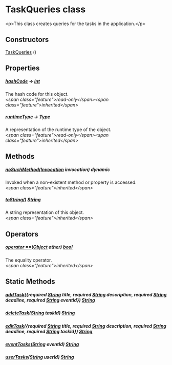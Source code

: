 


# TaskQueries class









\<p\>This class creates queries for the tasks in the application.\</p\>




## Constructors

[TaskQueries](../utils_task_queries/TaskQueries/TaskQueries.md) ()

   


## Properties

##### [hashCode](https:api.flutter.dev/flutter/dart-core/Object/hashCode.html) &#8594; [int](https:api.flutter.dev/flutter/dart-core/int-class.html)



The hash code for this object.  
_\<span class="feature"\>read-only\</span\>\<span class="feature"\>inherited\</span\>_



##### [runtimeType](https:api.flutter.dev/flutter/dart-core/Object/runtimeType.html) &#8594; [Type](https:api.flutter.dev/flutter/dart-core/Type-class.html)



A representation of the runtime type of the object.  
_\<span class="feature"\>read-only\</span\>\<span class="feature"\>inherited\</span\>_





## Methods

##### [noSuchMethod](https:api.flutter.dev/flutter/dart-core/Object/noSuchMethod.html)([Invocation](https:api.flutter.dev/flutter/dart-core/Invocation-class.html) invocation) dynamic



Invoked when a non-existent method or property is accessed.  
_\<span class="feature"\>inherited\</span\>_



##### [toString](https:api.flutter.dev/flutter/dart-core/Object/toString.html)() [String](https:api.flutter.dev/flutter/dart-core/String-class.html)



A string representation of this object.  
_\<span class="feature"\>inherited\</span\>_





## Operators

##### [operator ==](https:api.flutter.dev/flutter/dart-core/Object/operator_equals.html)([Object](https:api.flutter.dev/flutter/dart-core/Object-class.html) other) [bool](https:api.flutter.dev/flutter/dart-core/bool-class.html)



The equality operator.  
_\<span class="feature"\>inherited\</span\>_







## Static Methods

##### [addTask](../utils_task_queries/TaskQueries/addTask.md)(\{required [String](https:api.flutter.dev/flutter/dart-core/String-class.html) title, required [String](https:api.flutter.dev/flutter/dart-core/String-class.html) description, required [String](https:api.flutter.dev/flutter/dart-core/String-class.html) deadline, required [String](https:api.flutter.dev/flutter/dart-core/String-class.html) eventId\}) [String](https:api.flutter.dev/flutter/dart-core/String-class.html)



  




##### [deleteTask](../utils_task_queries/TaskQueries/deleteTask.md)([String](https:api.flutter.dev/flutter/dart-core/String-class.html) taskId) [String](https:api.flutter.dev/flutter/dart-core/String-class.html)



  




##### [editTask](../utils_task_queries/TaskQueries/editTask.md)(\{required [String](https:api.flutter.dev/flutter/dart-core/String-class.html) title, required [String](https:api.flutter.dev/flutter/dart-core/String-class.html) description, required [String](https:api.flutter.dev/flutter/dart-core/String-class.html) deadline, required [String](https:api.flutter.dev/flutter/dart-core/String-class.html) taskId\}) [String](https:api.flutter.dev/flutter/dart-core/String-class.html)



  




##### [eventTasks](../utils_task_queries/TaskQueries/eventTasks.md)([String](https:api.flutter.dev/flutter/dart-core/String-class.html) eventId) [String](https:api.flutter.dev/flutter/dart-core/String-class.html)



  




##### [userTasks](../utils_task_queries/TaskQueries/userTasks.md)([String](https:api.flutter.dev/flutter/dart-core/String-class.html) userId) [String](https:api.flutter.dev/flutter/dart-core/String-class.html)



  












